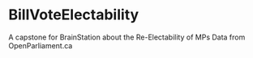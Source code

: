 # BillVoteElectability
A capstone for BrainStation about the Re-Electability of MPs
Data from OpenParliament.ca
